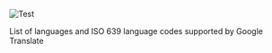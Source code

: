 ![Test](https://github.com/philiprbrenan/GoogleTranslateLanguages/workflows/Test/badge.svg)

List of languages and ISO 639 language codes supported by Google Translate